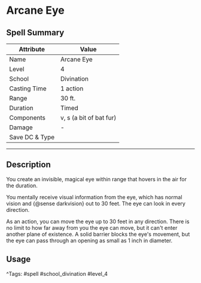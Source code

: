 # Arcane Eye

## Spell Summary

| Attribute        | Value                  |
|------------------|------------------------|
| Name             | Arcane Eye                 |
| Level            | 4                |
| School           | Divination          |
| Casting Time     | 1 action              |
| Range            | 30 ft.            |
| Duration         | Timed             |
| Components       | v, s (a bit of bat fur)             |
| Damage           | -               |
| Save DC & Type   |              |

---

## Description

You create an invisible, magical eye within range that hovers in the air for the duration.

You mentally receive visual information from the eye, which has normal vision and {@sense darkvision} out to 30 feet. The eye can look in every direction.

As an action, you can move the eye up to 30 feet in any direction. There is no limit to how far away from you the eye can move, but it can't enter another plane of existence. A solid barrier blocks the eye's movement, but the eye can pass through an opening as small as 1 inch in diameter.

## Usage


^Tags: #spell #school_divination #level_4